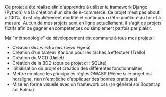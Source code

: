 Ce projet a été réalisé afin d'apprendre à utiliser le framework Django (Python) via la création d'un site de e-commerce. 
Ce projet n'est pas abouti à 100%, il est régulièrement modifié et continuera d'être amélioré au fur et à mesure. 
Aucun de mes projets sont en ligne actuellement, il s'agit de projets fictifs afin de gagner en compétences ou simplement parfois par plaisir. 

Ma "méthodologie" de développement est commune à tous mes projets : 
- Création des wireframes (avec Figma)
- Création d'un tableau Kanban pour les tâches à effectuer (Trello)
- Création du MCD (Umlet)
- Création de la BDD (pour ce projet ci : SQLite)
- Initialisation du projet et création des différentes fonctionnalités
- Mettre en place les principales règles OWASP (Même si le projet est horsligne, rien n'empêche d'appliquer des bonnes pratiques)
- Mise en forme visuelle avec un framework css (en général soi Bootstrap soi Bulma)
  
